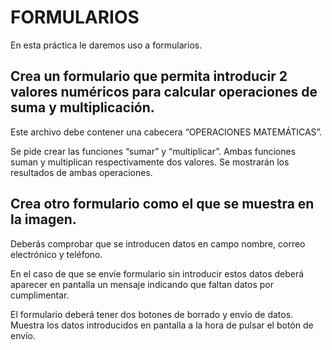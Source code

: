 # FORMULARIOS


En esta práctica le daremos uso a formularios.


## Crea un formulario que permita introducir 2 valores numéricos para calcular operaciones de suma y multiplicación.

Este archivo debe contener una cabecera “OPERACIONES MATEMÁTICAS”.

Se pide crear las funciones “sumar” y “multiplicar”. Ambas funciones suman y multiplican respectivamente dos valores. Se mostrarán los resultados de ambas operaciones.





## Crea otro formulario como el que se muestra en la imagen.

Deberás comprobar que se introducen datos en campo nombre, correo electrónico y teléfono.

En el caso de que se envíe formulario sin introducir estos datos deberá aparecer en pantalla un mensaje indicando que faltan datos por cumplimentar.

El formulario deberá tener dos botones de borrado y envío de datos. Muestra los datos introducidos en pantalla a la hora de pulsar el botón de envío.